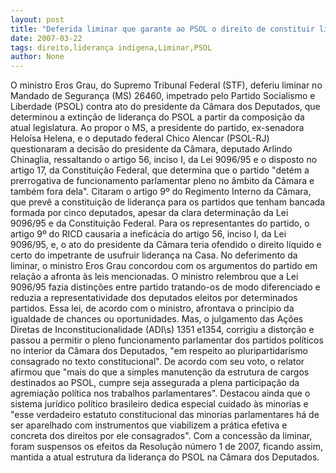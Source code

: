 ```yaml
---
layout: post
title: "Deferida liminar que garante ao PSOL o direito de constituir liderança "
date: 2007-03-22
tags: direito,liderança indígena,Liminar,PSOL
author: None
---
```

O ministro Eros Grau, do Supremo Tribunal Federal (STF), deferiu liminar no Mandado de Segurança (MS) 26460, impetrado pelo Partido Socialismo e Liberdade (PSOL) contra ato do presidente da Câmara dos Deputados, que determinou a extinção de liderança do PSOL a partir da composição da atual legislatura.
Ao propor o MS, a presidente do partido, ex-senadora Heloísa Helena, e o deputado federal Chico Alencar (PSOL-RJ) questionaram a decisão do presidente da Câmara, deputado Arlindo Chinaglia, ressaltando o artigo 56, inciso I, da Lei 9096/95 e o disposto no artigo 17, da Constituição Federal, que determina que o partido \"detém a prerrogativa de funcionamento parlamentar pleno no âmbito da Câmara e também fora dela\". 
Citaram o artigo 9º do Regimento Interno da Câmara, que prevê a constituição de liderança para os partidos que tenham bancada formada por cinco deputados, apesar da clara determinação da Lei 9096/95 e da Constituição Federal. Para os representantes do partido, o artigo 9º do RICD causaria a ineficácia do artigo 56, inciso I, da Lei 9096/95, e, o ato do presidente da Câmara teria ofendido o direito líquido e certo do impetrante de usufruir liderança na Casa.
No deferimento da liminar, o ministro Eros Grau concordou com os argumentos do partido em relação a afronta às leis mencionadas. O ministro relembrou que a Lei 9096/95 fazia distinções entre partido tratando-os de modo diferenciado e reduzia a representatividade dos deputados eleitos por determinados partidos. Essa lei, de acordo com o ministro, afrontava o princípio da igualdade de chances ou oportunidades. Mas, o julgamento das Ações Diretas de Inconstitucionalidade (ADI\s) 1351 e1354, corrigiu a distorção e passou a permitir o pleno funcionamento parlamentar dos partidos políticos no interior da Câmara dos Deputados, \"em respeito ao pluripartidarismo consagrado no texto constitucional\".
De acordo com seu voto, o relator afirmou que \"mais do que a simples manutenção da estrutura de cargos destinados ao PSOL, cumpre seja assegurada a plena participação da agremiação política nos trabalhos parlamentares\".
Destacou ainda que o sistema jurídico político brasileiro dedica especial cuidado às minorias e \"esse verdadeiro estatuto constitucional das minorias parlamentares há de ser aparelhado com instrumentos que viabilizem a prática efetiva e concreta dos direitos por ele consagrados\".
Com a concessão da liminar, foram suspensos os efeitos da Resolução número 1 de 2007, ficando assim, mantida a atual estrutura da liderança do PSOL na Câmara dos Deputados. 
